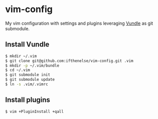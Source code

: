 # vim-config
My vim configuration with settings and plugins leveraging [Vundle](https://github.com/VundleVim/Vundle.vim) as git submodule.

## Install Vundle
```zsh
$ mkdir ~/.vim
$ git clone git@github.com:ifthenelse/vim-config.git .vim
$ mkdir -p ~/.vim/bundle                                                                                                                                  *[master]
$ cd ~/.vim
$ git submodule init
$ git submodule update
$ ln -s .vim/.vimrc
```

## Install plugins
```zsh
$ vim +PluginInstall +qall
```
